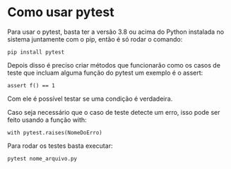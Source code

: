 # Como usar pytest

Para usar o pytest, basta ter a versão 3.8 ou acima do Python instalada no sistema juntamente
com o pip, então é só rodar o comando:

`pip install pytest`

Depois disso é preciso criar métodos que funcionarão como os casos de teste que incluam alguma
função do pytest um exemplo é o assert:

`assert f() == 1`

Com ele é possível testar se uma condição é verdadeira.

Caso seja necessário que o caso de teste detecte um erro, isso pode ser feito usando a função
with:

`with pytest.raises(NomeDoErro)`

Para rodar os testes basta executar:

`pytest nome_arquivo.py`
